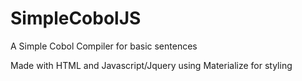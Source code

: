 # SimpleCobolJS
 A Simple Cobol Compiler for basic sentences
 
 Made with HTML and Javascript/Jquery using Materialize for styling
